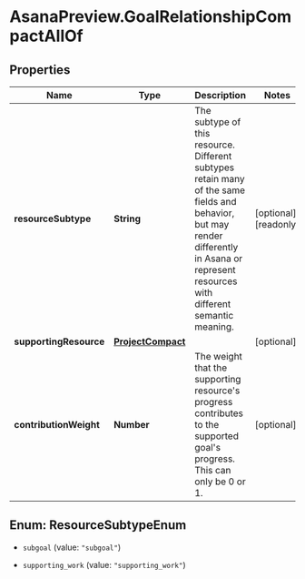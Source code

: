 # AsanaPreview.GoalRelationshipCompactAllOf

## Properties

Name | Type | Description | Notes
------------ | ------------- | ------------- | -------------
**resourceSubtype** | **String** | The subtype of this resource. Different subtypes retain many of the same fields and behavior, but may render differently in Asana or represent resources with different semantic meaning. | [optional] [readonly] 
**supportingResource** | [**ProjectCompact**](ProjectCompact.md) |  | [optional] 
**contributionWeight** | **Number** | The weight that the supporting resource&#39;s progress contributes to the supported goal&#39;s progress. This can only be 0 or 1. | [optional] 



## Enum: ResourceSubtypeEnum


* `subgoal` (value: `"subgoal"`)

* `supporting_work` (value: `"supporting_work"`)




